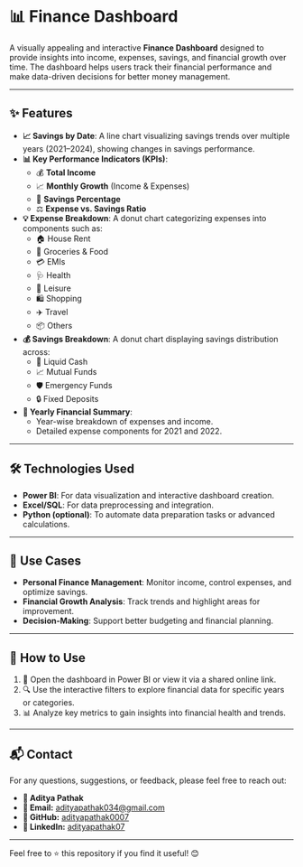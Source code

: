 # 📊 Finance Dashboard

A visually appealing and interactive **Finance Dashboard** designed to provide insights into income, expenses, savings, and financial growth over time. The dashboard helps users track their financial performance and make data-driven decisions for better money management.

---

## ✨ Features

- **📈 Savings by Date**: A line chart visualizing savings trends over multiple years (2021–2024), showing changes in savings performance.
- **📊 Key Performance Indicators (KPIs)**:
  - 💰 **Total Income**
  - 📈 **Monthly Growth** (Income & Expenses)
  - 💸 **Savings Percentage**
  - ⚖️ **Expense vs. Savings Ratio**
- **💡 Expense Breakdown**: A donut chart categorizing expenses into components such as:
  - 🏠 House Rent
  - 🛒 Groceries & Food
  - 💳 EMIs
  - 🩺 Health
  - 🎉 Leisure
  - 🛍️ Shopping
  - ✈️ Travel
  - 📦 Others
- **💰 Savings Breakdown**: A donut chart displaying savings distribution across:
  - 🏦 Liquid Cash
  - 📈 Mutual Funds
  - 🛡️ Emergency Funds
  - 🔒 Fixed Deposits
- **📅 Yearly Financial Summary**:
  - Year-wise breakdown of expenses and income.
  - Detailed expense components for 2021 and 2022.

---

## 🛠️ Technologies Used

- **Power BI**: For data visualization and interactive dashboard creation.
- **Excel/SQL**: For data preprocessing and integration.
- **Python (optional)**: To automate data preparation tasks or advanced calculations.

---

## 🌟 Use Cases

- **Personal Finance Management**: Monitor income, control expenses, and optimize savings.
- **Financial Growth Analysis**: Track trends and highlight areas for improvement.
- **Decision-Making**: Support better budgeting and financial planning.

---

## 📝 How to Use

1. 📂 Open the dashboard in Power BI or view it via a shared online link.
2. 🔍 Use the interactive filters to explore financial data for specific years or categories.
3. 📊 Analyze key metrics to gain insights into financial health and trends.

---

## 📬 Contact

For any questions, suggestions, or feedback, please feel free to reach out:

- **👤 Aditya Pathak**
- **📧 Email:** [adityapathak034@gmail.com](mailto:adityapathak034@gmail.com)  
- **🐙 GitHub:** [adityapathak0007](https://github.com/adityapathak0007)  
- **🔗 LinkedIn:** [adityapathak07](https://www.linkedin.com/in/adityapathak07)  

---

Feel free to ⭐ this repository if you find it useful! 😊
